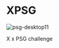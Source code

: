 # XPSG

![psg-desktop11](https://user-images.githubusercontent.com/34337781/53799876-c4453100-3f3b-11e9-8910-74194d87a539.jpg)

X x PSG challenge
